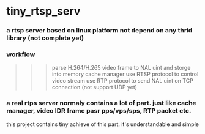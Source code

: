 # tiny_rtsp_serv
### a rtsp server based on linux platform not depend on any thrid library (not complete yet)

### workflow
>>> parse H.264/H.265 video frame to NAL uint and storge into memory cache manager
>>> use RTSP protocol to control video stream
>>> use RTP protocol to send NAL uint on TCP connection (not support UDP yet)

### a real rtps server normaly contains a lot of part. just like cache manager, video IDR frame pasr pps/vps/sps, RTP packet etc.
this project contains tiny achieve of this part. it's understandable and simple 
